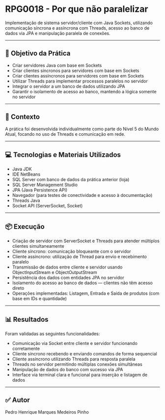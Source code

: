 # RPG0018 - Por que não paralelizar

Implementação de sistema servidor/cliente com Java Sockets, utilizando comunicação síncrona e assíncrona com Threads, acesso ao banco de dados via JPA e manipulação paralela de conexões.

---

## 🎯 Objetivo da Prática

- Criar servidores Java com base em Sockets
- Criar clientes síncronos para servidores com base em Sockets
- Criar clientes assíncronos para servidores com base em Sockets
- Utilizar Threads para implementar processos paralelos no servidor
- Integrar o servidor a um banco de dados utilizando JPA
- Garantir o isolamento de acesso ao banco, mantendo a lógica somente no servidor

---

## 📍 Contexto

A prática foi desenvolvida individualmente como parte do Nível 5 do Mundo Atual, focando no uso de Threads e comunicação em rede.

---

## 💻 Tecnologias e Materiais Utilizados

- Java JDK
- IDE NetBeans
- SQL Server com banco de dados da prática anterior (loja)
- SQL Server Management Studio
- JPA (Java Persistence API)
- Navegador (para testes de conectividade e acesso à documentação)
- Threads Java
- Socket API (ServerSocket, Socket)

---

## 📦 Execução

- Criação de servidor com ServerSocket e Threads para atender múltiplos clientes simultaneamente
- Cliente síncrono: comunicação bloqueante com o servidor
- Cliente assíncrono: utilização de Thread para envio e recebimento paralelo
- Transmissão de dados entre cliente e servidor usando ObjectInputStream e ObjectOutputStream
- Persistência dos dados com entidades JPA no servidor
- Isolamento do acesso ao banco de dados — clientes não têm acesso direto
- Operações implementadas: Listagem, Entrada e Saída de produtos (com base em IDs e quantidade)

---

## 📊 Resultados

Foram validadas as seguintes funcionalidades:

- Comunicação via Socket entre cliente e servidor funcionando corretamente
- Cliente síncrono recebendo e enviando comandos de forma sequencial
- Cliente assíncrono utilizando Threads para resposta paralela
- Threads no servidor permitindo múltiplas conexões simultâneas
- Manipulação de dados do banco com sucesso via JPA
- Interface via terminal clara e funcional para inserção e listagem de dados

---

## ✅ Autor

Pedro Henrique Marques Medeiros Pinho
